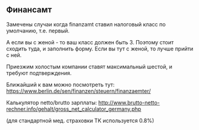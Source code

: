 ## Финансамт

Замечены случаи когда finanzamt ставил налоговый класс по умолчанию, т.е. первый. 

А если вы с женой - то ваш класс должен быть 3. Поэтому стоит сходить туда, и заполнить форму. Если вы тут с женой, то лучше прийти с ней.

Приезжим холостым компании ставят максимальный шестой, и требуют подтверждения.

Ближайший к вам можно посмотреть тут: https://www.berlin.de/sen/finanzen/steuern/finanzaemter/

Калькулятор netto/brutto зарплаты: http://www.brutto-netto-rechner.info/gehalt/gross_net_calculator_germany.php

(для стандартной мед. страховки TK используется 0.8%)

